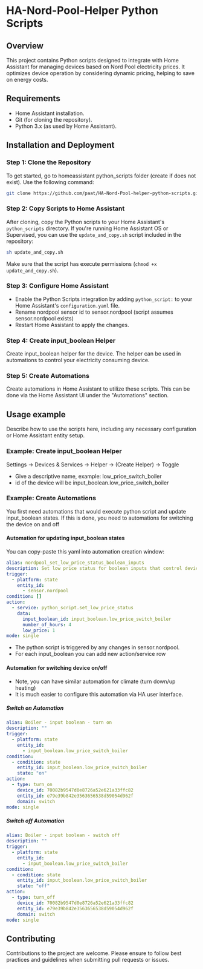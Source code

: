 
# HA-Nord-Pool-Helper Python Scripts

## Overview
This project contains Python scripts designed to integrate with Home Assistant for managing devices based on Nord Pool electricity prices. It optimizes device operation by considering dynamic pricing, helping to save on energy costs.

## Requirements
- Home Assistant installation.
- Git (for cloning the repository).
- Python 3.x (as used by Home Assistant).

## Installation and Deployment

### Step 1: Clone the Repository
To get started, go to homeassistant python_scripts folder (create if does not exist). Use the following command:
```bash
git clone https://github.com/paat/HA-Nord-Pool-helper-python-scripts.git
```

### Step 2: Copy Scripts to Home Assistant
After cloning, copy the Python scripts to your Home Assistant's `python_scripts` directory. If you're running Home Assistant OS or Supervised, you can use the `update_and_copy.sh` script included in the repository:
```bash
sh update_and_copy.sh
```
Make sure that the script has execute permissions (`chmod +x update_and_copy.sh`).

### Step 3: Configure Home Assistant
- Enable the Python Scripts integration by adding `python_script:` to your Home Assistant's `configuration.yaml` file.
- Rename nordpool sensor id to sensor.nordpool (script assumes sensor.nordpool exists)
- Restart Home Assistant to apply the changes.

### Step 4: Create input_boolean Helper
Create input_boolean helper for the device. The helper can be used in automations to control your electricity consuming device.

### Step 5: Create Automations
Create automations in Home Assistant to utilize these scripts. This can be done via the Home Assistant UI under the "Automations" section.

## Usage example
Describe how to use the scripts here, including any necessary configuration or Home Assistant entity setup.

### Example: Create input_boolean Helper
Settings -> Devices & Services -> Helper -> (Create Helper) -> Toggle
- Give a descriptive name, example: low_price_switch_boiler
- id of the device will be input_boolean.low_price_switch_boiler

### Example: Create Automations
You first need automations that would execute python script and update input_boolean states.
If this is done, you need to automations for switching the device on and off
#### Automation for updating input_boolean states
You can copy-paste this yaml into automation creation window:
```yaml
alias: nordpool_set_low_price_status_boolean_inputs
description: Set low price status for boolean inputs that control device on/off
trigger:
  - platform: state
    entity_id:
      - sensor.nordpool
condition: []
action:
  - service: python_script.set_low_price_status
    data:
      input_boolean_id: input_boolean.low_price_switch_boiler
      number_of_hours: 4
      low_price: 1
mode: single
```
- The  python script is triggered by any changes in sensor.nordpool.
- For each input_boolean you can add new action/service row

#### Automation for switching device on/off
- Note, you can have similar automation for climate (turn down/up heating)
- It is much easier to configure this automation via HA user interface.
##### Switch on Automation
```yaml
alias: Boiler - input boolean - turn on
description: ""
trigger:
  - platform: state
    entity_id:
      - input_boolean.low_price_switch_boiler
condition:
  - condition: state
    entity_id: input_boolean.low_price_switch_boiler
    state: "on"
action:
  - type: turn_on
    device_id: 70082b9547d0e8726a52e621a33ffc82
    entity_id: e79e39b842e3563656538d59054d962f
    domain: switch
mode: single
```
##### Switch off Automation
```yaml
alias: Boiler - input boolean - switch off
description: ""
trigger:
  - platform: state
    entity_id:
      - input_boolean.low_price_switch_boiler
condition:
  - condition: state
    entity_id: input_boolean.low_price_switch_boiler
    state: "off"
action:
  - type: turn_off
    device_id: 70082b9547d0e8726a52e621a33ffc82
    entity_id: e79e39b842e3563656538d59054d962f
    domain: switch
mode: single
```

## Contributing
Contributions to the project are welcome. Please ensure to follow best practices and guidelines when submitting pull requests or issues.
